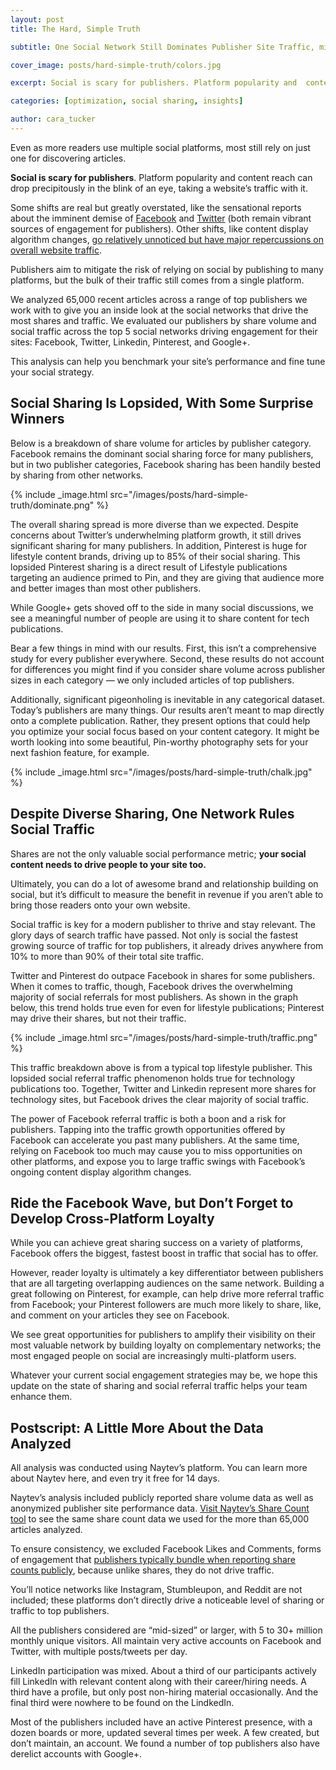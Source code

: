 ```yaml
---
layout: post
title: The Hard, Simple Truth

subtitle: One Social Network Still Dominates Publisher Site Traffic, mike is awesome

cover_image: posts/hard-simple-truth/colors.jpg

excerpt: Social is scary for publishers. Platform popularity and  content reach can drop precipitously in the blink of an eye, taking a website’s traffic with it. Some shifts are real but greatly overstated, like the sensational reports about the imminent demise of Facebook and Twitter.

categories: [optimization, social sharing, insights]

author: cara_tucker
---
```


Even as more readers use multiple social platforms, most still rely on just one for discovering articles.
   
**Social is scary for publishers**. Platform popularity and  content reach can drop precipitously in the blink of an eye, taking a website’s traffic with it.

Some shifts are real but greatly overstated, like the sensational reports about the imminent demise of <a href="http://www.theguardian.com/technology/2013/dec/27/facebook-dead-and-buried-to-teens-research-finds" target="_blank">Facebook</a> and <a href="http://www.forbes.com/sites/andrewcave/2015/01/31/will-twitter-still-be-around-for-super-bowl-lii-in-2018/2/" target="_blank">Twitter</a> (both remain vibrant sources of engagement for publishers). Other shifts, like content display algorithm changes, <a href="http://blog.naytev.com/3-changes-to-content-discovery-on-facebook-news-feed" target="_blank">go relatively unnoticed but have major repercussions on overall website traffic</a>.

Publishers aim to mitigate the risk of relying on social by publishing  to many platforms, but the bulk of their traffic still comes from a single platform.

We analyzed 65,000 recent articles across a range of top publishers we work with to give you an inside look at the social networks that drive the most shares and traffic. We evaluated our publishers by share volume and social traffic across the top 5 social networks driving engagement for their sites: Facebook, Twitter, Linkedin, Pinterest, and Google+. 

This analysis can help you benchmark your site’s performance and fine tune your social strategy.


## Social Sharing Is Lopsided, With Some Surprise Winners

Below is a breakdown of share volume for articles by publisher category. Facebook remains the dominant social sharing force for many publishers, but in two publisher categories, Facebook sharing has been handily bested by sharing from other networks.

{% include _image.html  src="/images/posts/hard-simple-truth/dominate.png" %}

The overall sharing spread is more diverse than we expected. Despite concerns about Twitter’s underwhelming platform growth, it still drives significant sharing for many publishers. In addition, Pinterest is huge for lifestyle content brands, driving up to 85% of their social sharing. This lopsided Pinterest sharing is a direct result of Lifestyle publications targeting an audience primed to Pin, and they are giving that audience more and better images than most other publishers. 

While Google+ gets shoved off to the side in many social discussions, we see a meaningful number of people are using it to share content for tech publications.

Bear a few things in mind with our results. First, this isn’t a comprehensive study for every publisher everywhere. Second, these results do not account for differences you might find if you consider share volume across publisher sizes in each category — we only included articles of top publishers.

Additionally, significant pigeonholing is inevitable in any categorical dataset. Today’s publishers are many things. Our results aren’t meant to map directly onto a complete publication. Rather, they present options that could help you optimize your social focus based on your content category. It might be worth looking into some beautiful, Pin-worthy photography sets for your next fashion feature, for example.


{% include _image.html src="/images/posts/hard-simple-truth/chalk.jpg" %}

## Despite Diverse Sharing, One Network Rules Social Traffic

Shares are not the only valuable social performance metric; **your social content needs to drive people to your site too.**

Ultimately, you can do a lot of awesome brand and relationship building on social, but it’s difficult to measure the benefit in revenue if you aren’t able to bring those readers onto your own website.

Social traffic is key for a modern publisher to thrive and stay relevant. The glory days of search traffic have passed. Not only is social the fastest growing source of traffic for top publishers, it already drives anywhere from 10% to more than 90% of their total site traffic.

Twitter and Pinterest do outpace Facebook in shares for some publishers. When it comes to traffic, though, Facebook drives the overwhelming majority of social referrals for most publishers. As shown in the graph below, this trend holds true even for even for lifestyle publications; Pinterest may drive their shares, but not their traffic.

{% include _image.html src="/images/posts/hard-simple-truth/traffic.png" %}

This traffic breakdown above is from a typical top lifestyle publisher. This lopsided social referral traffic phenomenon holds true for technology publications too. Together, Twitter and Linkedin represent more shares for technology sites, but Facebook drives the clear majority of social traffic.

The power of Facebook referral traffic is both a boon and a risk for publishers. Tapping into the traffic growth opportunities offered by Facebook can accelerate you past many publishers. At the same time, relying on Facebook too much may cause you to miss opportunities on other platforms, and expose you to large traffic swings with Facebook’s ongoing content display algorithm changes.

## Ride the Facebook Wave, but Don’t Forget to Develop Cross-Platform Loyalty 

While you can achieve great sharing success on a variety of platforms, Facebook offers the biggest, fastest boost in traffic that social has to offer.

However, reader loyalty is ultimately a key differentiator between publishers that are all targeting overlapping audiences on the same network. Building a great following on Pinterest, for example, can help drive more referral traffic from Facebook; your Pinterest followers are much more likely to share, like, and comment on your articles they see on Facebook.

We see great opportunities for publishers to amplify their visibility on their most valuable network by building loyalty on complementary networks; the most engaged people on social are increasingly multi-platform users.

Whatever your current social engagement strategies may be, we hope this update on the state of sharing and social referral traffic helps your team enhance them.


## Postscript: A Little More About the Data Analyzed

All analysis was conducted using Naytev’s platform. You can learn more about Naytev here, and even try it free for 14 days.

Naytev’s analysis included publicly reported share volume data as well as anonymized publisher site performance data. <a href="http://www.naytev.com/tools/share-count" target="_blank">Visit Naytev’s Share Count tool</a> to see the same share count data we used for the more than 65,000 articles analyzed.

To ensure consistency, we excluded Facebook Likes and Comments, forms of engagement that <a href="http://blog.naytev.com/social-share-buttons-analysis" target="_blank" >publishers typically bundle when reporting share counts publicly</a>, because unlike shares, they do not drive traffic.

You’ll notice networks like Instagram, Stumbleupon, and Reddit are not included; these platforms don’t directly drive a noticeable level of sharing or traffic to top publishers.

All the publishers considered are “mid-sized” or larger, with 5 to 30+ million monthly unique visitors. All maintain very active accounts on Facebook and Twitter, with multiple posts/tweets per day.

LinkedIn participation was mixed. About a third of our participants actively fill LinkedIn with relevant content along with their career/hiring needs. A third have a profile, but only post non-hiring material occasionally. And the final third were nowhere to be found on the LindkedIn.

Most of the publishers included have an active Pinterest presence, with a dozen boards or more, updated several times per week. A few created, but don’t maintain, an account. We found a number of top publishers also have derelict accounts with Google+.
